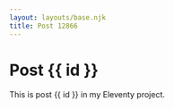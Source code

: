 ```yaml
---
layout: layouts/base.njk
title: Post 12866
---
```


# Post {{ id }}

This is post {{ id }} in my Eleventy project.
